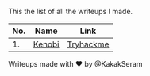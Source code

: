 This the list of all the writeups I made.

|No.|Name|Link|
|---|----|----|
|1.|[Kenobi](./Kenobi/README.md)|[Tryhackme](https://tryhackme.com/r/room/kenobi)|

Writeups made with :heart: by @KakakSeram
